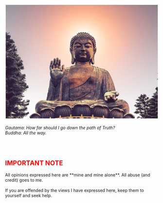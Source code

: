 <p align="center"> <img width="500" src="buddha.jpeg" alt="buddha"> </p>

###### *Gautama: How far should I go down the path of Truth? <br> Buddha: All the way.*

<br>

<h2 style="color:red"> IMPORTANT NOTE </h2> 
All opinions expressed here are **mine and mine alone**. All abuse (and credit) goes to me.
<br> 
<br> 
If you are offended by the views I have expressed here, keep them to yourself and seek help.

<br>
<br>
